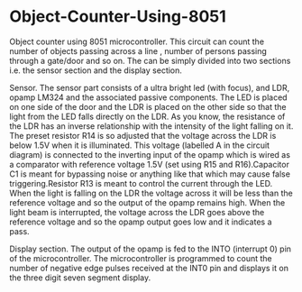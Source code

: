 # Object-Counter-Using-8051
Object counter using 8051 microcontroller. This circuit can count  the number of objects passing across a line , 
number of persons passing through a gate/door and so on. The can be simply divided into two sections i.e. the sensor section and the display section.

Sensor.
The sensor part consists of a ultra bright led (with focus), and LDR, opamp LM324 and the associated passive components. 
The LED is placed on one side of the door and the LDR is placed on the other side so that the light from the LED falls directly on the LDR.
As you know, the resistance of the LDR has an inverse relationship with the intensity of the light falling on it. 
The preset resistor R14 is so adjusted that the voltage across the LDR is below 1.5V when it is illuminated.
This voltage (labelled A in the circuit diagram) is connected to the inverting input of the opamp which is wired as a
comparator with reference voltage 1.5V (set using R15 and R16).Capacitor C1 is meant for bypassing noise or anything like 
that which may cause false triggering.Resistor R13 is meant to control the current through the LED.
When the light is falling on the LDR the voltage across it will be less than the reference voltage and so the output of the opamp
remains high. When the light beam is interrupted, the voltage across the LDR goes above the reference voltage and so the opamp output goes low and it indicates a pass.

Display section.
The output of the opamp is fed to the INTO (interrupt 0) pin of the microcontroller. The microcontroller is programmed to count 
the number of negative edge pulses received at the INT0 pin and displays it on the three digit seven segment display.
